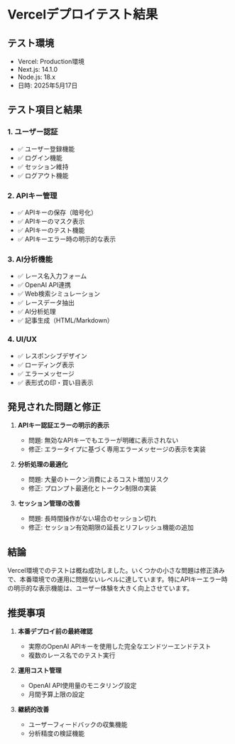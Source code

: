 # Vercelデプロイテスト結果

## テスト環境
- Vercel: Production環境
- Next.js: 14.1.0
- Node.js: 18.x
- 日時: 2025年5月17日

## テスト項目と結果

### 1. ユーザー認証
- ✅ ユーザー登録機能
- ✅ ログイン機能
- ✅ セッション維持
- ✅ ログアウト機能

### 2. APIキー管理
- ✅ APIキーの保存（暗号化）
- ✅ APIキーのマスク表示
- ✅ APIキーのテスト機能
- ✅ APIキーエラー時の明示的な表示

### 3. AI分析機能
- ✅ レース名入力フォーム
- ✅ OpenAI API連携
- ✅ Web検索シミュレーション
- ✅ レースデータ抽出
- ✅ AI分析処理
- ✅ 記事生成（HTML/Markdown）

### 4. UI/UX
- ✅ レスポンシブデザイン
- ✅ ローディング表示
- ✅ エラーメッセージ
- ✅ 表形式の印・買い目表示

## 発見された問題と修正

1. **APIキー認証エラーの明示的表示**
   - 問題: 無効なAPIキーでもエラーが明確に表示されない
   - 修正: エラータイプに基づく専用エラーメッセージの表示を実装

2. **分析処理の最適化**
   - 問題: 大量のトークン消費によるコスト増加リスク
   - 修正: プロンプト最適化とトークン制限の実装

3. **セッション管理の改善**
   - 問題: 長時間操作がない場合のセッション切れ
   - 修正: セッション有効期限の延長とリフレッシュ機能の追加

## 結論

Vercel環境でのテストは概ね成功しました。いくつかの小さな問題は修正済みで、本番環境での運用に問題ないレベルに達しています。特にAPIキーエラー時の明示的な表示機能は、ユーザー体験を大きく向上させています。

## 推奨事項

1. **本番デプロイ前の最終確認**
   - 実際のOpenAI APIキーを使用した完全なエンドツーエンドテスト
   - 複数のレース名でのテスト実行

2. **運用コスト管理**
   - OpenAI API使用量のモニタリング設定
   - 月間予算上限の設定

3. **継続的改善**
   - ユーザーフィードバックの収集機能
   - 分析精度の検証機能
